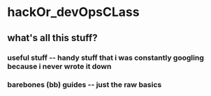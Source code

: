 # hackOr_devOpsCLass

## what's all this stuff? 

### useful stuff -- handy stuff that i was constantly googling because i never wrote it down
### barebones (bb) guides -- just the raw basics
